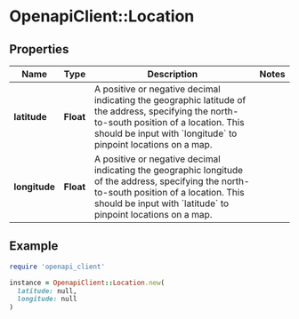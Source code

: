# OpenapiClient::Location

## Properties

| Name | Type | Description | Notes |
| ---- | ---- | ----------- | ----- |
| **latitude** | **Float** | A positive or negative decimal indicating the geographic latitude of the address, specifying the north-to-south position of a location. This should be input with &#x60;longitude&#x60; to pinpoint locations on a map.  |  |
| **longitude** | **Float** | A positive or negative decimal indicating the geographic longitude of the address, specifying the north-to-south position of a location. This should be input with &#x60;latitude&#x60; to pinpoint locations on a map.  |  |

## Example

```ruby
require 'openapi_client'

instance = OpenapiClient::Location.new(
  latitude: null,
  longitude: null
)
```

